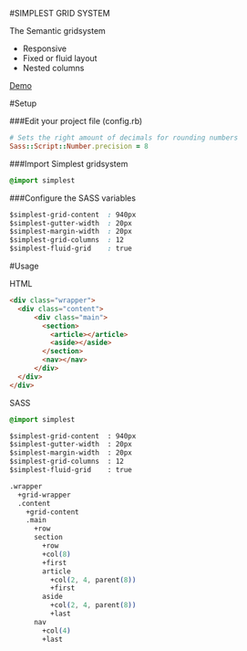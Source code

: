 #SIMPLEST GRID SYSTEM

The Semantic gridsystem

- Responsive
- Fixed or fluid layout
- Nested columns


[Demo](http://elner.github.com/simplest/)


#Setup

###Edit your project file (config.rb)

```ruby
# Sets the right amount of decimals for rounding numbers
Sass::Script::Number.precision = 8
```

###Import Simplest gridsystem

```css
@import simplest
```

###Configure the SASS variables

```css
$simplest-grid-content  : 940px
$simplest-gutter-width  : 20px
$simplest-margin-width  : 20px
$simplest-grid-columns  : 12
$simplest-fluid-grid    : true
```

#Usage

HTML

```html
<div class="wrapper">
  <div class="content">
      <div class="main">
        <section>
          <article></article>
          <aside></aside>
        </section>
        <nav></nav>
      </div>
  </div>
</div>
```

SASS

```css
@import simplest

$simplest-grid-content  : 940px
$simplest-gutter-width  : 20px
$simplest-margin-width  : 20px
$simplest-grid-columns  : 12
$simplest-fluid-grid    : true

.wrapper
  +grid-wrapper
  .content
    +grid-content
    .main
      +row
      section
        +row
        +col(8)
        +first
        article
          +col(2, 4, parent(8))
          +first
        aside
          +col(2, 4, parent(8))
          +last
      nav
        +col(4)
        +last
```